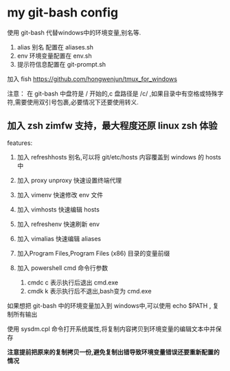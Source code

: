 # my git-bash config

使用 git-bash 代替windows中的环境变量,别名等.
1. alias 别名 配置在 aliases.sh
2. env 环境变量配置在 env.sh
3. 提示符信息配置在 git-prompt.sh

加入 fish  https://github.com/hongwenjun/tmux_for_windows

注意： 在 git-bash 中盘符是 / 开始的,c 盘路径是 /c/ ,如果目录中有空格或特殊字符,需要使用双引号包裹,必要情况下还要使用转义.

## 加入 zsh zimfw 支持，最大程度还原 linux zsh 体验

features:

  1. 加入 refreshhosts 别名,可以将 git/etc/hosts 内容覆盖到 windows 的 hosts 中

  2. 加入 proxy unproxy 快速设置终端代理

  3. 加入 vimenv 快速修改 env 文件

  4. 加入 vimhosts 快速编辑 hosts 

  5. 加入 refreshenv 快速刷新 env 

  5. 加入 vimalias 快速编辑 aliases

        

  7. 加入Program Files,Program Files (x86) 目录的变量前缀

  8. 加入 powershell cmd 命令行参数

       1. cmdc c 表示执行后退出 cmd.exe
       2. cmdk k 表示执行后不退出,bash变为 cmd.exe 




如果想把 git-bash 中的环境变量加入到 windows中,可以使用 echo $PATH , 复制所有输出

使用 sysdm.cpl 命令打开系统属性,将复制内容拷贝到环境变量的编辑文本中并保存 

**注意提前把原来的复制拷贝一份,避免复制出错导致环境变量错误还要重新配置的情况**

​			
